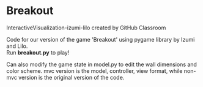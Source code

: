 # Breakout
InteractiveVisualization-izumi-lilo created by GitHub Classroom  

Code for our version of the game 'Breakout' using pygame library by Izumi and Lilo.  
Run **breakout.py** to play!

Can also modify the game state in model.py to edit the wall dimensions and color scheme.
mvc version is the model, controller, view format, while non-mvc version is the original version of the code.
